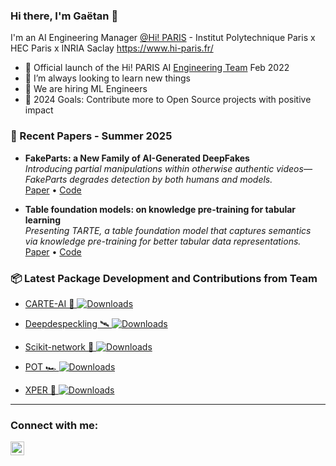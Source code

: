 ### Hi there, I'm Gaëtan 👋 

I'm an AI Engineering Manager [@Hi! PARIS][hi-paris] - Institut Polytechnique Paris x HEC Paris x INRIA Saclay
https://www.hi-paris.fr/


- 🚀 Official launch of the Hi! PARIS AI [Engineering Team][engineering-team] Feb 2022
- 🌱 I’m always looking to learn new things
- 💪 We are hiring ML Engineers
- 🥅 2024 Goals: Contribute more to Open Source projects with positive impact

###  🔬 Recent Papers - Summer 2025

-  **FakeParts: a New Family of AI-Generated DeepFakes**  
   _Introducing partial manipulations within otherwise authentic videos—FakeParts degrades detection by both humans and models._  
   [Paper](https://arxiv.org/pdf/2508.21052) • [Code](https://github.com/hi-paris/FakeParts)

-  **Table foundation models: on knowledge pre-training for tabular learning**  
   _Presenting TARTE, a table foundation model that captures semantics via knowledge pre-training for better tabular data representations._  
   [Paper](https://arxiv.org/pdf/2505.14415) • [Code](https://github.com/soda-inria/tarte-ai)


###  📦 Latest Package Development and Contributions from Team

<!-- Package:START -->
* [CARTE-AI 💬 ](https://github.com/soda-inria/carte) [![Downloads](https://pepy.tech/badge/carte-ai)](https://pepy.tech/project/carte-ai)

* [Deepdespeckling 🛰️ ](https://github.com/hi-paris/deepdespeckling)  [![Downloads](https://pepy.tech/badge/deepdespeckling)](https://pepy.tech/project/deepdespeckling)

* [Scikit-network 🛜 ](https://github.com/sknetwork-team/scikit-network)  [![Downloads](https://pepy.tech/badge/scikit-network)](https://pepy.tech/project/scikit-network)

* [POT 🏎️ ](https://github.com/PythonOT/POT)  [![Downloads](https://pepy.tech/badge/POT)](https://pepy.tech/project/POT)

* [XPER 🔮 ](https://github.com/hi-paris/XPER)  [![Downloads](https://pepy.tech/badge/XPER)](https://pepy.tech/project/XPER)

<!-- Package:END -->


---

### Connect with me:

[<img align="left" alt="Linkedin" width="22px" src="https://cdn.jsdelivr.net/npm/simple-icons@v3/icons/linkedin.svg" />][linkedin]

<br />



[engineering-team]: https://engineeringteam.hi-paris.fr/
[hi-paris]: https://www.hi-paris.fr/
[medium]: https://gaetan-brison.medium.com/
[linkedin]: https://www.linkedin.com/in/gaetan-brison/
[georgiatech]: https://www.gatech.edu/
[edhec]: https://www.edhec.edu/en
[mitx]: https://micromasters.mit.edu/
[lewagon]: https://www.lewagon.com/

